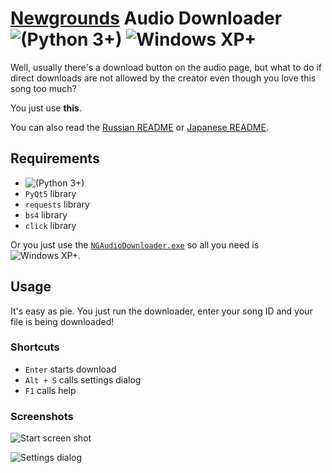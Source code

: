 # [Newgrounds](https://newgrounds.com) Audio Downloader ![(Python 3+)](https://img.shields.io/badge/Python-3+-blue.svg) ![Windows XP+](https://img.shields.io/badge/Windows-XP+-brightgreen.svg)

Well, usually there's a download button on the audio page, but what to do if direct downloads are not allowed by the creator even though you love this song too much?

You just use **this**.

You can also read the [Russian README](README-RU.md) or [Japanese README](README-JP.md).

## Requirements

- ![(Python 3+)](https://img.shields.io/badge/Python-3+-blue.svg)
- `PyQt5` library
- `requests` library
- `bs4` library
- `click` library

Or you just use the [`NGAudioDownloader.exe`](NGAudioDownloader.exe) so all you need is ![Windows XP+](https://img.shields.io/badge/Windows-XP+-brightgreen.svg).

## Usage

It's easy as pie. You just run the downloader, enter your song ID and your file is being downloaded!

### Shortcuts

- `Enter` starts download
- `Alt + S` calls settings dialog
- `F1` calls help

### Screenshots

![Start screen shot](https://i.ibb.co/qr366Xb/2020-08-24-16-41-06-Newgrounds-Audio-Downloader.png)

![Settings dialog](https://i.ibb.co/dkzb5jN/2020-08-24-16-41-14-Settings.png)